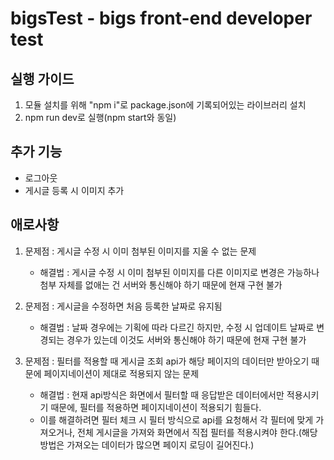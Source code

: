 # bigsTest - bigs front-end developer test
실행 가이드
-------------
1. 모듈 설치를 위해 "npm i"로 package.json에 기록되어있는 라이브러리 설치
2. npm run dev로 실행(npm start와 동일)

추가 기능
-------------
- 로그아웃
- 게시글 등록 시 이미지 추가

애로사항
-------------
1. 문제점 : 게시글 수정 시 이미 첨부된 이미지를 지울 수 없는 문제
    - 해결법 : 게시글 수정 시 이미 첨부된 이미지를 다른 이미지로 변경은 가능하나 첨부 자체를 없애는 건 서버와 통신해야 하기 때문에 현재 구현 불가

2. 문제점 : 게시글을 수정하면 처음 등록한 날짜로 유지됨
    - 해결법 : 날짜 경우에는 기획에 따라 다르긴 하지만, 수정 시 업데이트 날짜로 변경되는 경우가 있는데 이것도 서버와 통신해야 하기 때문에 현재 구현 불가

3. 문제점 : 필터를 적용할 때 게시글 조회 api가 해당 페이지의 데이터만 받아오기 때문에 페이지네이션이 제대로 적용되지 않는 문제
    - 해결법 : 현재 api방식은 화면에서 필터할 때 응답받은 데이터에서만 적용시키기 때문에, 필터를 적용하면 페이지네이션이 적용되기 힘들다.
    - 이를 해결하려면 필터 체크 시 필터 방식으로 api를 요청해서 각 필터에 맞게 가져오거나, 전체 게시글을 가져와 화면에서 직접 필터를 적용시켜야 한다.(해당 방법은 가져오는 데이터가 많으면 페이지 로딩이 길어진다.)
